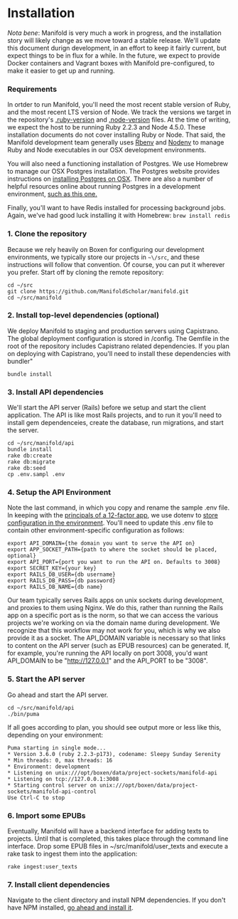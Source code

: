 # Installation

_Nota bene_: Manifold is very much a work in progress, and the installation story will likely change as we move toward a stable release. We'll update this document durign development, in an effort to keep it fairly current, but expect things to be in flux for a while. In the future, we expect to provide Docker containers and Vagrant boxes with Manifold pre-configured, to make it easier to get up and running.

### Requirements

In ortder to run Manifold, you'll need the most recent stable version of Ruby, and the most recent LTS version of Node. We track the versions we target in the repository's [.ruby-version](https://github.com/ManifoldScholar/manifold/blob/development/api/.ruby-version) and [.node-version](https://github.com/ManifoldScholar/manifold/blob/development/client/.node-version) files. At the time of writing, we expect the host to be running Ruby 2.2.3 and Node 4.5.0. These installation documents do not cover installing Ruby or Node. That said, the Manifold development team generally uses [Rbenv](https://github.com/rbenv/rbenv) and [Nodenv](https://github.com/nodenv/nodenv) to manage Ruby and Node executables in our OSX development environments.

You will also need a functioning installation of Postgres. We use Homebrew to manage our OSX Postgres installation. The Postgres website provides instructions on [installing Postgres on OSX](https://www.postgresql.org/download/macosx/). There are also a number of helpful resources online about running Postgres in a development environment, [such as this one.](https://www.codefellows.org/blog/three-battle-tested-ways-to-install-postgresql/)

Finally, you'll want to have Redis installed for processing background jobs. Again, we've had good luck installing it with Homebrew: `brew install redis`

### 1. Clone the repository

Because we rely heavily on Boxen for configuring our development environments, we typically store our projects in `~\/src`, and these instructions will follow that convention. Of course, you can put it wherever you prefer. Start off by cloning the remote repository:

```
cd ~/src
git clone https://github.com/ManifoldScholar/manifold.git
cd ~/src/manifold
```

### 2. Install top-level dependencies (optional)

We deploy Manifold to staging and production servers using Capistrano. The global deployment configuration is stored in /config. The Gemfile in the root of the repository includes Capistrano related dependencies. If you plan on deploying with Capistrano, you'll need to install these dependencies with bundler"

`bundle install`

### 3. Install API dependencies

We'll start the API server (Rails) before we setup and start the client application. The API is like most Rails projects, and to run it you'll need to install gem dependenceies, create the database, run migrations, and start the server.

```
cd ~/src/manifold/api
bundle install
rake db:create
rake db:migrate
rake db:seed
cp .env.sampl .env
```

### 4. Setup the API Environment

Note the last command, in which you copy and rename the sample .env file. In keeping with the [principals of a 12-factor app](https://12factor.net/), we use dotenv to [store configuration in the environment](https://12factor.net/config). You'll need to update this .env file to contain other environment-specific configuration as follows:

```
export API_DOMAIN={the domain you want to serve the API on}
export APP_SOCKET_PATH={path to where the socket should be placed, optional}
export API_PORT={port you want to run the API on. Defaults to 3008} 
export SECRET_KEY={your key}
export RAILS_DB_USER={db username}
export RAILS_DB_PASS={db password}
export RAILS_DB_NAME={db name}
```

Our team typically serves Rails apps on unix sockets during development, and proxies to them using Nginx. We do this, rather than running the Rails app on a specific port as is the norm, so that we can access the various projects we're working on via the domain name during development. We recognize that this workflow may not work for you, which is why we also provide it as a socket. The API_DOMAIN variable is necessary so that links to content on the API server (such as EPUB resources) can be generated. If, for example, you're running the API locally on port 3008, you'd want API_DOMAIN to be "http://127.0.0.1" and the API_PORT to be "3008".

### 5. Start the API server

Go ahead and start the API server.

```
cd ~/src/manifold/api
./bin/puma
```

If all goes according to plan, you should see output more or less like this, depending on your environment:

```
Puma starting in single mode...
* Version 3.6.0 (ruby 2.2.3-p173), codename: Sleepy Sunday Serenity
* Min threads: 0, max threads: 16
* Environment: development
* Listening on unix:///opt/boxen/data/project-sockets/manifold-api
* Listening on tcp://127.0.0.1:3008
* Starting control server on unix:///opt/boxen/data/project-sockets/manifold-api-control
Use Ctrl-C to stop
```

### 6. Import some EPUBs

Eventually, Manifold will have a backend interface for adding texts to projects. Until that is completed, this takes place through the command line interface. Drop some EPUB files in ~/src/manifold/user_texts and execute a rake task to ingest them into the application:

```
rake ingest:user_texts
```

### 7. Install client dependencies

Navigate to the client directory and install NPM dependencies. If you don't have NPM installed, [go ahead and install it](http://blog.npmjs.org/post/85484771375/how-to-install-npm).